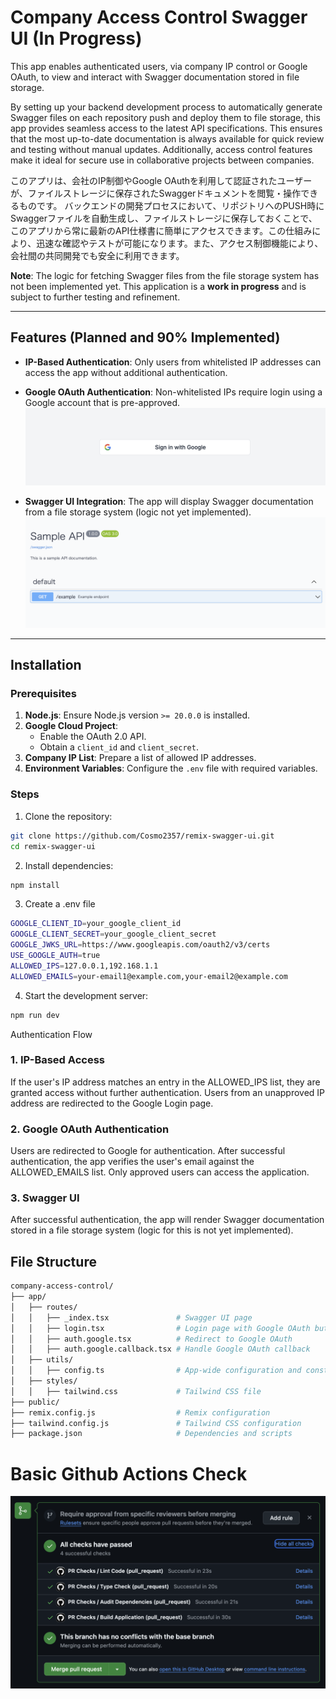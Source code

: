 # Company Access Control Swagger UI (In Progress)

This app enables authenticated users, via company IP control or Google OAuth, to view and interact with Swagger documentation stored in file storage.

By setting up your backend development process to automatically generate Swagger files on each repository push and deploy them to file storage, this app provides seamless access to the latest API specifications. This ensures that the most up-to-date documentation is always available for quick review and testing without manual updates. Additionally, access control features make it ideal for secure use in collaborative projects between companies.

このアプリは、会社のIP制御やGoogle OAuthを利用して認証されたユーザーが、ファイルストレージに保存されたSwaggerドキュメントを閲覧・操作できるものです。
バックエンドの開発プロセスにおいて、リポジトリへのPUSH時にSwaggerファイルを自動生成し、ファイルストレージに保存しておくことで、このアプリから常に最新のAPI仕様書に簡単にアクセスできます。この仕組みにより、迅速な確認やテストが可能になります。また、アクセス制御機能により、会社間の共同開発でも安全に利用できます。

**Note**: The logic for fetching Swagger files from the file storage system has not been implemented yet. This application is a **work in progress** and is subject to further testing and refinement.

---

## Features (Planned and 90% Implemented)

- **IP-Based Authentication**: Only users from whitelisted IP addresses can access the app without additional authentication.
- **Google OAuth Authentication**: Non-whitelisted IPs require login using a Google account that is pre-approved.
![Google Login](readmeAssets/googleLogIn.png)   

- **Swagger UI Integration**: The app will display Swagger documentation from a file storage system (logic not yet implemented).
![Swagger UI](readmeAssets/swagger.png)   

---

## Installation

### Prerequisites

1. **Node.js**: Ensure Node.js version `>= 20.0.0` is installed.
2. **Google Cloud Project**:
   - Enable the OAuth 2.0 API.
   - Obtain a `client_id` and `client_secret`.
3. **Company IP List**: Prepare a list of allowed IP addresses.
4. **Environment Variables**: Configure the `.env` file with required variables.

### Steps

1. Clone the repository:
```bash
git clone https://github.com/Cosmo2357/remix-swagger-ui.git
cd remix-swagger-ui
```

2. Install dependencies:
```bash
npm install
```

3. Create a .env file
```bash
GOOGLE_CLIENT_ID=your_google_client_id
GOOGLE_CLIENT_SECRET=your_google_client_secret
GOOGLE_JWKS_URL=https://www.googleapis.com/oauth2/v3/certs
USE_GOOGLE_AUTH=true
ALLOWED_IPS=127.0.0.1,192.168.1.1
ALLOWED_EMAILS=your-email1@example.com,your-email2@example.com
```

4. Start the development server:
```bash
npm run dev
```

Authentication Flow
### 1. IP-Based Access
If the user's IP address matches an entry in the ALLOWED_IPS list, they are granted access without further authentication.
Users from an unapproved IP address are redirected to the Google Login page.
### 2. Google OAuth Authentication
Users are redirected to Google for authentication.
After successful authentication, the app verifies the user's email against the ALLOWED_EMAILS list.
Only approved users can access the application.
### 3. Swagger UI
After successful authentication, the app will render Swagger documentation stored in a file storage system (logic for this is not yet implemented).

## File Structure
```bash
company-access-control/
├── app/
│   ├── routes/
│   │   ├── _index.tsx               # Swagger UI page
│   │   ├── login.tsx                # Login page with Google OAuth button
│   │   ├── auth.google.tsx          # Redirect to Google OAuth
│   │   ├── auth.google.callback.tsx # Handle Google OAuth callback
│   ├── utils/
│   │   ├── config.ts                # App-wide configuration and constants
│   ├── styles/
│   │   ├── tailwind.css             # Tailwind CSS file
├── public/
├── remix.config.js                  # Remix configuration
├── tailwind.config.js               # Tailwind CSS configuration
├── package.json                     # Dependencies and scripts
```

# Basic Github Actions Check
![Swagger UI](readmeAssets/actions.png)   

